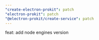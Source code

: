 ```yaml
---
"create-electron-prokit": patch
"electron-prokit": patch
"@electron-prokit/create-service": patch
---
```


feat: add node engines version
